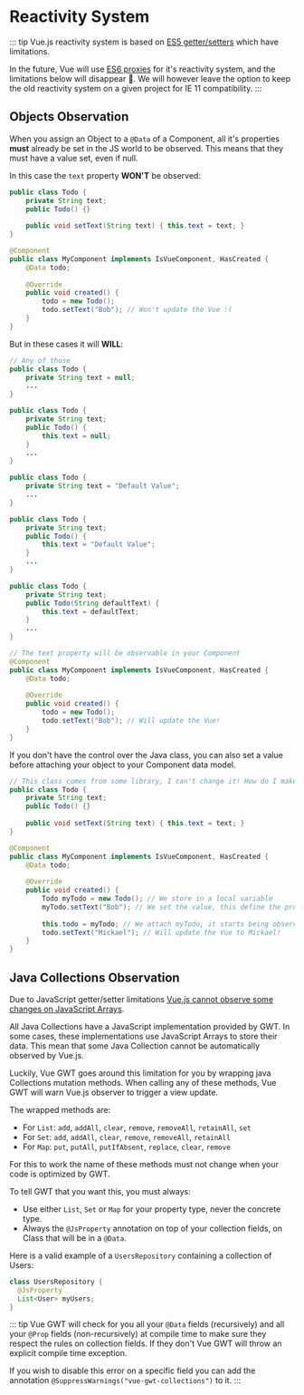 # Reactivity System

::: tip
Vue.js reactivity system is based on [ES5 getter/setters](https://developer.mozilla.org/en-US/docs/Web/JavaScript/Reference/Functions/get) which have limitations.

In the future, Vue will use [ES6 proxies](https://caniuse.com/#feat=proxy) for it's reactivity system, and the limitations below will disappear :tada:.
We will however leave the option to keep the old reactivity system on a given project for IE 11 compatibility.
:::

## Objects Observation

When you assign an Object to a `@Data` of a Component, all it's properties **must** already be set in the JS world to be observed.
This means that they must have a value set, even if null.

In this case the `text` property **WON'T** be observed:
```java
public class Todo {
    private String text;
    public Todo() {}
    
    public void setText(String text) { this.text = text; }
}

@Component
public class MyComponent implements IsVueComponent, HasCreated {
    @Data todo;
    
    @Override
    public void created() {
        todo = new Todo();
        todo.setText("Bob"); // Won't update the Vue :(
    }
}
```

But in these cases it will **WILL**:
```java
// Any of those
public class Todo {
    private String text = null;
    ...
}

public class Todo {
    private String text;
    public Todo() {
        this.text = null;
    }
    ...
}

public class Todo {
    private String text = "Default Value";
    ...
}

public class Todo {
    private String text;
    public Todo() {
        this.text = "Default Value";
    }
    ...
}

public class Todo {
    private String text;
    public Todo(String defaultText) {
        this.text = defaultText;
    }
    ...
}

// The text property will be observable in your Component
@Component
public class MyComponent implements IsVueComponent, HasCreated {
    @Data todo;
    
    @Override
    public void created() {
        todo = new Todo();
        todo.setText("Bob"); // Will update the Vue! 
    }
}
```

If you don't have the control over the Java class, you can also set a value before attaching your object to your Component data model.

```java
// This class comes from some library, I can't change it! How do I make text reactive?
public class Todo {
    private String text;
    public Todo() {}
    
    public void setText(String text) { this.text = text; }
}

@Component
public class MyComponent implements IsVueComponent, HasCreated {
    @Data todo;
    
    @Override
    public void created() {
        Todo myTodo = new Todo(); // We store in a local variable
        myTodo.setText("Bob"); // We set the value, this define the property
        
        this.todo = myTodo; // We attach myTodo, it starts being observed, Bob displays in the Vue!
        todo.setText("Mickael"); // Will update the Vue to Mickael! 
    }
}
```

## Java Collections Observation

Due to JavaScript getter/setter limitations [Vue.js cannot observe some changes on JavaScript Arrays](https://vuejs.org/v2/guide/list.html#Array-Change-Detection).

All Java Collections have a JavaScript implementation provided by GWT.
In some cases, these implementations use JavaScript Arrays to store their data.
This mean that some Java Collection cannot be automatically observed by Vue.js.

Luckily, Vue GWT goes around this limitation for you by wrapping java Collections mutation methods.
When calling any of these methods, Vue GWT will warn Vue.js observer to trigger a view update.

The wrapped methods are:

- For `List`: `add`, `addAll`, `clear`, `remove`, `removeAll`, `retainAll`, `set`
- For `Set`: `add`, `addAll`, `clear`, `remove`, `removeAll`, `retainAll`
- For `Map`: `put`, `putAll`, `putIfAbsent`, `replace`, `clear`, `remove`

For this to work the name of these methods must not change when your code is optimized by GWT.

To tell GWT that you want this, you must always:

- Use either `List`, `Set` or `Map` for your property type, never the concrete type.
- Always the `@JsProperty` annotation on top of your collection fields, on Class that will be in a `@Data`.

Here is a valid example of a `UsersRepository` containing a collection of Users:

```java
class UsersRepository {
  @JsProperty
  List<User> myUsers;
}
```

::: tip
Vue GWT will check for you all your `@Data` fields (recursively) and all your `@Prop` fields (non-recursively) at compile time to make sure they respect the rules on collection fields.
If they don't Vue GWT will throw an explicit compile time exception.

If you wish to disable this error on a specific field you can add the annotation `@SuppressWarnings("vue-gwt-collections")` to it.
:::